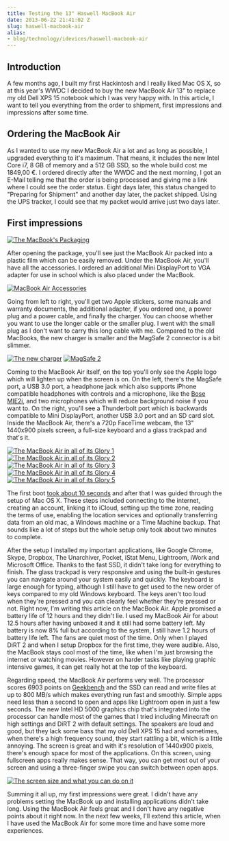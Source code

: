 ```yaml
---
title: Testing the 13" Haswell MacBook Air
date: 2013-06-22 21:41:02 Z
slug: haswell-macbook-air
alias:
- blog/technology/idevices/haswell-macbook-air
---
```


## Introduction

A few months ago, I built my first Hackintosh and I really liked Mac OS X, so at this year's WWDC I decided to buy the new MacBook Air 13" to replace my old Dell XPS 15 notebook which I was very happy with. In this article, I want to tell you everything from the order to shipment, first impressions and impressions after some time.

## Ordering the MacBook Air

As I wanted to use my new MacBook Air a lot and as long as possible, I upgraded everything to it's maximum. That means, it includes the new Intel Core i7, 8 GB of memory and a 512 GB SSD, so the whole build cost me 1849,00 €. I ordered directly after the WWDC and the next morning, I got an E-Mail telling me that the order is being processed and giving me a link where I could see the order status. Eight days later, this status changed to "Preparing for Shipment" and another day later, the packet shipped. Using the UPS tracker, I could see that my packet would arrive just two days later.

## First impressions

[![The MacBook's Packaging](/uploads/2013/06/MG_0664.jpg)](/uploads/2013/06/MG_0664.jpg)

After opening the package, you'll see just the MacBook Air packed into a plastic film which can be easily removed. Under the MacBook Air, you'll have all the accessories. I ordered an additional Mini DisplayPort to VGA adapter for use in school which is also placed under the MacBook.

[![MacBook Air Accessories](/uploads/2013/06/MG_0665.jpg)](/uploads/2013/06/MG_0665.jpg)

Going from left to right, you'll get two Apple stickers, some manuals and warranty documents, the additional adapter, if you ordered one, a power plug and a power cable, and finally the charger. You can choose whether you want to use the longer cable or the smaller plug. I went with the small plug as I don't want to carry this long cable with me. Compared to the old MacBooks, the new charger is smaller and the MagSafe 2 connector is a bit slimmer.

[![The new charger](/uploads/2013/06/MG_0669.jpg)](/uploads/2013/06/MG_0669.jpg)
[![MagSafe 2](/uploads/2013/06/MG_0666.jpg)](/uploads/2013/06/MG_0666.jpg)

Coming to the MacBook Air itself, on the top you'll only see the Apple logo which will lighten up when the screen is on. On the left, there's the MagSafe port, a USB 3.0 port, a headphone jack which also supports iPhone compatible headphones with controls and a microphone, like the [Bose MIE2i](/bose-mie2i-review/ "Bose MIE2i Headphones Review"), and two microphones which will reduce background noise if you want to. On the right, you'll see a Thunderbolt port which is backwards compatible to Mini DisplayPort, another USB 3.0 port and an SD card slot. Inside the MacBook Air, there's a 720p FaceTime webcam, the 13" 1440x900 pixels screen, a full-size keyboard and a glass trackpad and that's it.

[![The MacBook Air in all of its Glory 1](/uploads/2013/06/MG_0670.jpg)](/uploads/2013/06/MG_0670.jpg)
[![The MacBook Air in all of its Glory 2](/uploads/2013/06/MG_0671.jpg)](/uploads/2013/06/MG_0671.jpg)
[![The MacBook Air in all of its Glory 3](/uploads/2013/06/MG_0673.jpg)](/uploads/2013/06/MG_0673.jpg)
[![The MacBook Air in all of its Glory 4](/uploads/2013/06/MG_0674.jpg)](/uploads/2013/06/MG_0674.jpg)
[![The MacBook Air in all of its Glory 5](/uploads/2013/06/MG_0675.jpg)](/uploads/2013/06/MG_0675.jpg)

The first boot [took about 10 seconds](http://www.youtube.com/watch?v=kr9sUDJJGv0) and after that I was guided through the setup of Mac OS X. These steps included connecting to the internet, creating an account, linking it to iCloud, setting up the time zone, reading the terms of use, enabling the location services and optionally transferring data from an old mac, a Windows machine or a Time Machine backup. That sounds like a lot of steps but the whole setup only took about two minutes to complete.

After the setup I installed my important applications, like Google Chrome, Skype, Dropbox, The Unarchiver, Pocket, iStat Menu, Lightroom, iWork and Microsoft Office. Thanks to the fast SSD, it didn't take long for everything to finish. The glass trackpad is very responsive and using the built-in gestures you can navigate around your system easily and quickly. The keyboard is large enough for typing, although I still have to get used to the new order of keys compared to my old Windows keyboard. The keys aren't too loud when they're pressed and you can clearly feel whether they're pressed or not. Right now, I'm writing this article on the MacBook Air. Apple promised a battery life of 12 hours and they didn't lie. I used my MacBook Air for about 12.5 hours after having unboxed it and it still had some battery left. My battery is now 8% full but according to the system, I still have 1.2 hours of battery life left. The fans are quiet most of the time. Only when I played DiRT 2 and when I setup Dropbox for the first time, they were audible. Also, the MacBook stays cool most of the time, like when I'm just browsing the internet or watching movies. However on harder tasks like playing graphic intensive games, it can get really hot at the top of the keyboard.

Regarding speed, the MacBook Air performs very well. The processor scores 6903 points on [Geekbench](http://browser.primatelabs.com/geekbench2/2082284 "Geekbench score") and the SSD can read and write files at up to 800 MB/s which makes everything run fast and smoothly. Simple apps need less than a second to open and apps like Lightroom open in just a few seconds. The new Intel HD 5000 graphics chip that's integrated into the processor can handle most of the games that I tried including Minecraft on high settings and DiRT 2 with default settings. The speakers are loud and good, but they lack some bass that my old Dell XPS 15 had and sometimes, when there's a high frequency sound, they start rattling a bit, which is a little annoying. The screen is great and with it's resolution of 1440x900 pixels, there's enough space for most of the applications. On this screen, using fullscreen apps really makes sense. That way, you can get most out of your screen and using a three-finger swipe you can switch between open apps.

[![The screen size and what you can do on it](/uploads/2013/06/Bildschirmfoto-2013-06-22-um-23.37.48.png)](/uploads/2013/06/Bildschirmfoto-2013-06-22-um-23.37.48.png)

Summing it all up, my first impressions were great. I didn't have any problems setting the MacBook up and installing applications didn't take long. Using the MacBook Air feels great and I don't have any negative points about it right now. In the next few weeks, I'll extend this article, when I have used the MacBook Air for some more time and have some more experiences.
